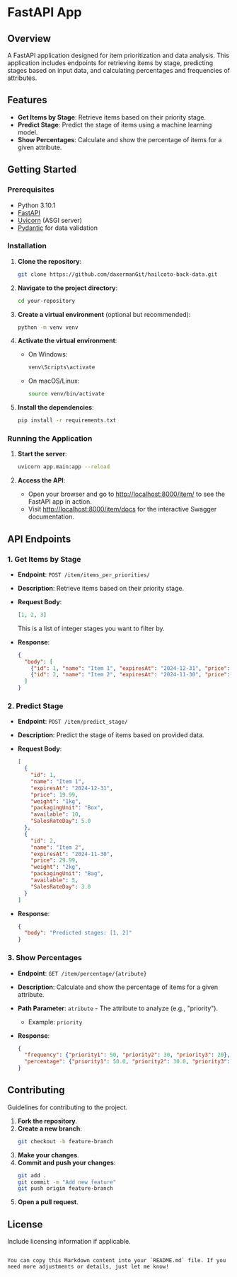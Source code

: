 # FastAPI App

## Overview

A FastAPI application designed for item prioritization and data analysis. This application includes endpoints for retrieving items by stage, predicting stages based on input data, and calculating percentages and frequencies of attributes.

## Features

- **Get Items by Stage**: Retrieve items based on their priority stage.
- **Predict Stage**: Predict the stage of items using a machine learning model.
- **Show Percentages**: Calculate and show the percentage of items for a given attribute.

## Getting Started

### Prerequisites

- Python 3.10.1
- [FastAPI](https://fastapi.tiangolo.com/)
- [Uvicorn](https://www.uvicorn.org/) (ASGI server)
- [Pydantic](https://pydantic-docs.helpmanual.io/) for data validation

### Installation

1. **Clone the repository**:
   ```bash
   git clone https://github.com/daxermanGit/hailcoto-back-data.git
   ```

2. **Navigate to the project directory**:
   ```bash
   cd your-repository
   ```

3. **Create a virtual environment** (optional but recommended):
   ```bash
   python -m venv venv
   ```

4. **Activate the virtual environment**:
   - On Windows:
     ```bash
     venv\Scripts\activate
     ```
   - On macOS/Linux:
     ```bash
     source venv/bin/activate
     ```

5. **Install the dependencies**:
   ```bash
   pip install -r requirements.txt
   ```

### Running the Application

1. **Start the server**:
   ```bash
   uvicorn app.main:app --reload
   ```

2. **Access the API**:
   - Open your browser and go to [http://localhost:8000/item/](http://localhost:8000/item/) to see the FastAPI app in action.
   - Visit [http://localhost:8000/item/docs](http://localhost:8000/item/docs) for the interactive Swagger documentation.

## API Endpoints

### **1. Get Items by Stage**

- **Endpoint**: `POST /item/items_per_priorities/`
- **Description**: Retrieve items based on their priority stage.
- **Request Body**:
  ```json
  [1, 2, 3]
  ```
  This is a list of integer stages you want to filter by.

- **Response**:
  ```json
  {
    "body": [
      {"id": 1, "name": "Item 1", "expiresAt": "2024-12-31", "price": 19.99, "weight": "1kg", "packagingUnit": "Box", "available": 10, "SalesRateDay": 5.0},
      {"id": 2, "name": "Item 2", "expiresAt": "2024-11-30", "price": 29.99, "weight": "2kg", "packagingUnit": "Bag", "available": 5, "SalesRateDay": 3.0}
    ]
  }
  ```

### **2. Predict Stage**

- **Endpoint**: `POST /item/predict_stage/`
- **Description**: Predict the stage of items based on provided data.
- **Request Body**:
  ```json
  [
    {
      "id": 1,
      "name": "Item 1",
      "expiresAt": "2024-12-31",
      "price": 19.99,
      "weight": "1kg",
      "packagingUnit": "Box",
      "available": 10,
      "SalesRateDay": 5.0
    },
    {
      "id": 2,
      "name": "Item 2",
      "expiresAt": "2024-11-30",
      "price": 29.99,
      "weight": "2kg",
      "packagingUnit": "Bag",
      "available": 5,
      "SalesRateDay": 3.0
    }
  ]
  ```

- **Response**:
  ```json
  {
    "body": "Predicted stages: [1, 2]"
  }
  ```

### **3. Show Percentages**

- **Endpoint**: `GET /item/percentage/{atribute}`
- **Description**: Calculate and show the percentage of items for a given attribute.
- **Path Parameter**: `atribute` - The attribute to analyze (e.g., "priority").
  - Example: `priority`

- **Response**:
  ```json
  {
    "frequency": {"priority1": 50, "priority2": 30, "priority3": 20},
    "percentage": {"priority1": 50.0, "priority2": 30.0, "priority3": 20.0}
  }
  ```
## Contributing

Guidelines for contributing to the project.

1. **Fork the repository**.
2. **Create a new branch**:
   ```bash
   git checkout -b feature-branch
   ```
3. **Make your changes**.
4. **Commit and push your changes**:
   ```bash
   git add .
   git commit -m "Add new feature"
   git push origin feature-branch
   ```
5. **Open a pull request**.

## License

Include licensing information if applicable.
```

You can copy this Markdown content into your `README.md` file. If you need more adjustments or details, just let me know!
